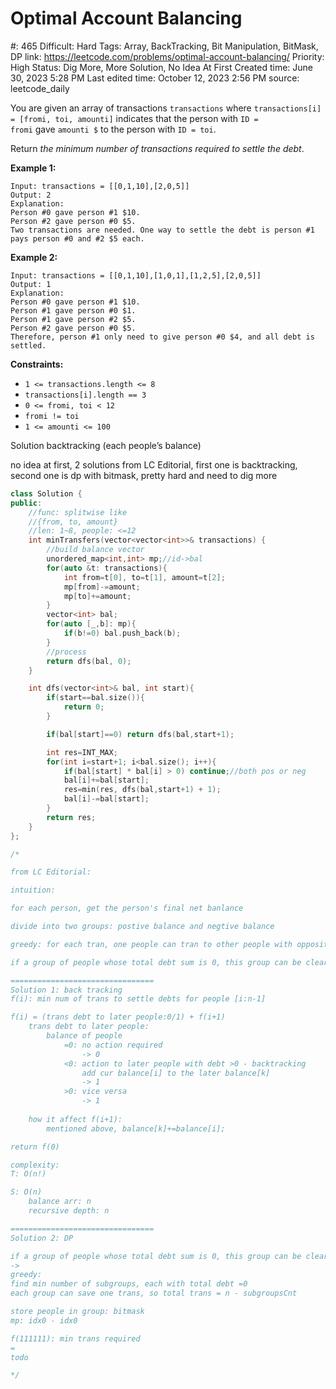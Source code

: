 # Optimal Account Balancing

#: 465
Difficult: Hard
Tags: Array, BackTracking, Bit Manipulation, BitMask, DP
link: https://leetcode.com/problems/optimal-account-balancing/
Priority: High
Status: Dig More, More Solution, No Idea At First
Created time: June 30, 2023 5:28 PM
Last edited time: October 12, 2023 2:56 PM
source: leetcode_daily

You are given an array of transactions `transactions` where `transactions[i] = [fromi, toi, amounti]` indicates that the person with `ID = fromi` gave `amounti $` to the person with `ID = toi`.

Return *the minimum number of transactions required to settle the debt*.

**Example 1:**

```
Input: transactions = [[0,1,10],[2,0,5]]
Output: 2
Explanation:
Person #0 gave person #1 $10.
Person #2 gave person #0 $5.
Two transactions are needed. One way to settle the debt is person #1 pays person #0 and #2 $5 each.

```

**Example 2:**

```
Input: transactions = [[0,1,10],[1,0,1],[1,2,5],[2,0,5]]
Output: 1
Explanation:
Person #0 gave person #1 $10.
Person #1 gave person #0 $1.
Person #1 gave person #2 $5.
Person #2 gave person #0 $5.
Therefore, person #1 only need to give person #0 $4, and all debt is settled.

```

**Constraints:**

- `1 <= transactions.length <= 8`
- `transactions[i].length == 3`
- `0 <= fromi, toi < 12`
- `fromi != toi`
- `1 <= amounti <= 100`

Solution backtracking (each people’s balance)

no idea at first, 2 solutions from LC Editorial, first one is backtracking, second one is dp with bitmask, pretty hard and need to dig more

```cpp
class Solution {
public:
    //func: splitwise like
    //{from, to, amount}
    //len: 1~8, people: <=12
    int minTransfers(vector<vector<int>>& transactions) {
        //build balance vector
        unordered_map<int,int> mp;//id->bal
        for(auto &t: transactions){
            int from=t[0], to=t[1], amount=t[2];
            mp[from]-=amount;
            mp[to]+=amount;
        }
        vector<int> bal;
        for(auto [_,b]: mp){
            if(b!=0) bal.push_back(b);
        }
        //process
        return dfs(bal, 0);
    }

    int dfs(vector<int>& bal, int start){
        if(start==bal.size()){
            return 0;
        }

        if(bal[start]==0) return dfs(bal,start+1);

        int res=INT_MAX;
        for(int i=start+1; i<bal.size(); i++){
            if(bal[start] * bal[i] > 0) continue;//both pos or neg
            bal[i]+=bal[start];
            res=min(res, dfs(bal,start+1) + 1);
            bal[i]-=bal[start];
        }
        return res;
    }
};

/*

from LC Editorial:

intuition:

for each person, get the person's final net banlance

divide into two groups: postive balance and negtive balance

greedy: for each tran, one people can tran to other people with opposite sign of balance, even if change the sign of other people

if a group of people whose total debt sum is 0, this group can be cleared without other people

================================
Solution 1: back tracking
f(i): min num of trans to settle debts for people [i:n-1]

f(i) = (trans debt to later people:0/1) + f(i+1)
    trans debt to later people:
        balance of people
            =0: no action required
                -> 0
            <0: action to later people with debt >0 - backtracking
                add cur balance[i] to the later balance[k]
                -> 1
            >0: vice versa
                -> 1
    
    how it affect f(i+1):
        mentioned above, balance[k]+=balance[i];

return f(0)

complexity:
T: O(n!)

S: O(n)
    balance arr: n
    recursive depth: n

================================
Solution 2: DP

if a group of people whose total debt sum is 0, this group can be cleared without other people
->
greedy:
find min number of subgroups, each with total debt =0
each group can save one trans, so total trans = n - subgroupsCnt

store people in group: bitmask
mp: idx0 - idx0

f(111111): min trans required
=
todo

*/
```